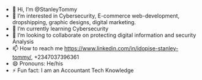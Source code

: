 - 👋 Hi, I’m @StanleyTommy
- 👀 I’m interested in Cybersecurity, E-commerce web-development, dropshipping, graphic designs, digital marketing. 
- 🌱 I’m currently learning Cybersecurity
- 💞️ I’m looking to collaborate on protecting digital information and security Analysis
- 📫 How to reach me https://www.linkedin.com/in/idopise-stanley-tommy/, +2347037396361
- 😄 Pronouns: He/his
- ⚡ Fun fact: I am an Accountant Tech Knowledge 

<!---
StanleyTommy/StanleyTommy is a ✨ special ✨ repository because its `README.md` (this file) appears on your GitHub profile.
You can click the Preview link to take a look at your changes.
--->
